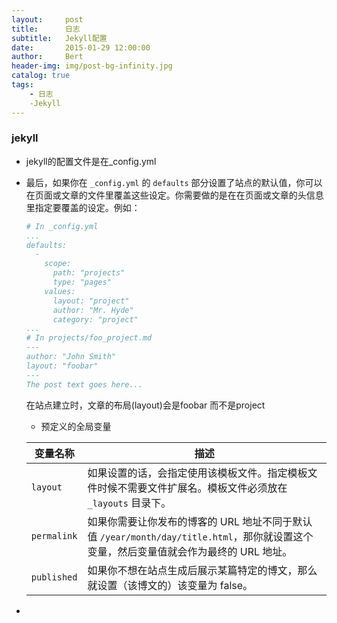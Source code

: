 ```yaml
---
layout:     post
title:      日志
subtitle:   Jekyll配置
date:       2015-01-29 12:00:00
author:     Bert
header-img: img/post-bg-infinity.jpg
catalog: true
tags:
    - 日志
    -Jekyll
---
```


### jekyll

- jekyll的配置文件是在_config.yml

- 最后，如果你在 `_config.yml` 的 `defaults` 部分设置了站点的默认值，你可以在页面或文章的文件里覆盖这些设定。你需要做的是在在页面或文章的头信息里指定要覆盖的设定。例如：

  ```yml
  # In _config.yml
  ...
  defaults:
    -
      scope:
        path: "projects"
        type: "pages"
      values:
        layout: "project"
        author: "Mr. Hyde"
        category: "project"
  ...
  # In projects/foo_project.md
  ---
  author: "John Smith"
  layout: "foobar"
  ---
  The post text goes here...
  ```

  在站点建立时，文章的布局(layout)会是foobar 而不是project

  - 预定义的全局变量

  | 变量名称    | 描述                                                         |
  | ----------- | ------------------------------------------------------------ |
  | `layout`    | 如果设置的话，会指定使用该模板文件。指定模板文件时候不需要文件扩展名。模板文件必须放在 `_layouts` 目录下。 |
  | `permalink` | 如果你需要让你发布的博客的 URL 地址不同于默认值 `/year/month/day/title.html`，那你就设置这个变量，然后变量值就会作为最终的 URL 地址。 |
  | `published` | 如果你不想在站点生成后展示某篇特定的博文，那么就设置（该博文的）该变量为 false。 |

- 